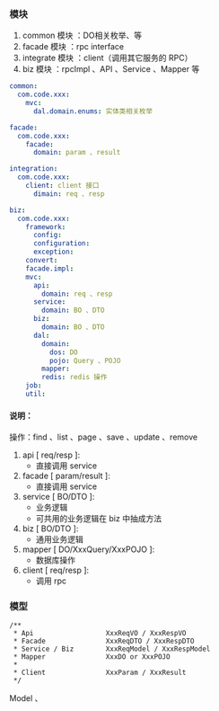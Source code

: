 ### 模块

1. common 模块 ：DO相关枚举、等
2. facade 模块 ：rpc interface
3. integrate 模块 ：client（调用其它服务的 RPC）
4. biz 模块 ：rpcImpl 、API 、Service 、Mapper 等

``` yaml
common:
  com.code.xxx:
    mvc:
      dal.domain.enums: 实体类相关枚举

facade:
  com.code.xxx:
    facade:
      domain: param 、result

integration:
  com.code.xxx:
    client: client 接口
      dimain: req 、resp

biz:
  com.code.xxx:
    framework:
      config:
      configuration:
      exception:
    convert:
    facade.impl:
    mvc:
      api:
        domain: req 、resp
      service: 
        domain: BO 、DTO
      biz:
        domain: BO 、DTO
      dal:
        domain: 
          dos: DO
          pojo: Query 、POJO
        mapper: 
        redis: redis 操作
    job: 
    util:
```

#### 说明：

操作：find 、list 、page 、save 、update 、remove

1. api [ req/resp ]:
   - 直接调用 service
2. facade [ param/result ]:
   - 直接调用 service
3. service [ BO/DTO ]:
   - 业务逻辑
   - 可共用的业务逻辑在 biz 中抽成方法
4. biz [ BO/DTO ]:
   - 通用业务逻辑
5. mapper [ DO/XxxQuery/XxxPOJO ]:
   - 数据库操作
6. client [ req/resp ]:
   - 调用 rpc

### 模型

```
/**
 * Api                  XxxReqVO / XxxRespVO
 * Facade               XxxReqDTO / XxxRespDTO
 * Service / Biz        XxxReqModel / XxxRespModel
 * Mapper               XxxDO or XxxPOJO
 * 
 * Client               XxxParam / XxxResult
 */
```

Model 、